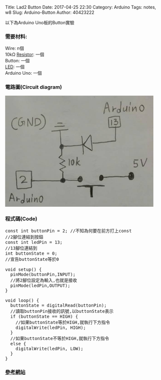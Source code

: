 Title: Lad2 Button
Date: 2017-04-25 22:30
Category: Arduino
Tags: notes, w8
Slug: Arduino-Button
Author: 40423222

以下為Arduino Uno板的Button實驗

<!-- PELICAN_END_SUMMARY -->

### 需要材料:
Wire: n個<br/>
10kΩ <a href="https://40423222.github.io/2017springcd_hw/blog/Arduino-Resistance.html">Resistor</a>: 一個<br/>
Button: 一個<br/>
<a href="https://40423222.github.io/2017springcd_hw/blog/Arduino-LED.html">LED</a>: 一個<br/>
Arduino Uno: 一個

### 電路圖(Circuit diagram)

<img src="./../data/Arduino/Button/Circuit diagram.png" width="480" />

### 程式碼(Code)

<pre class="brush: python">
const int buttonPin = 2; //不知為何要在前方打上const
//2腳位連結到按鈕
const int ledPin = 13;
//13腳位連結到
int buttonState = 0;
//宣告buttonState等於0

void setup() {
  pinMode(buttonPin,INPUT);
  //將2腳位設定為輸入,也就是接收
  pinMode(ledPin,OUTPUT);
}

void loop() {
  buttonState = digitalRead(buttonPin);
  //讀取buttonPin接收的訊號,以buttonState表示
  if (buttonState == HIGH) {
    //如果buttonState等於HIGH,就執行下方指令
    digitalWrite(ledPin, HIGH); 
  }
  //如果buttonState不等於HIGH,就執行下方指令
  else {
    digitalWrite(ledPin, LOW);
  }
}
</pre>

### <a href="http://coopermaa2nd.blogspot.tw/2010/12/arduino-lab2-led.html">參考網站</a>